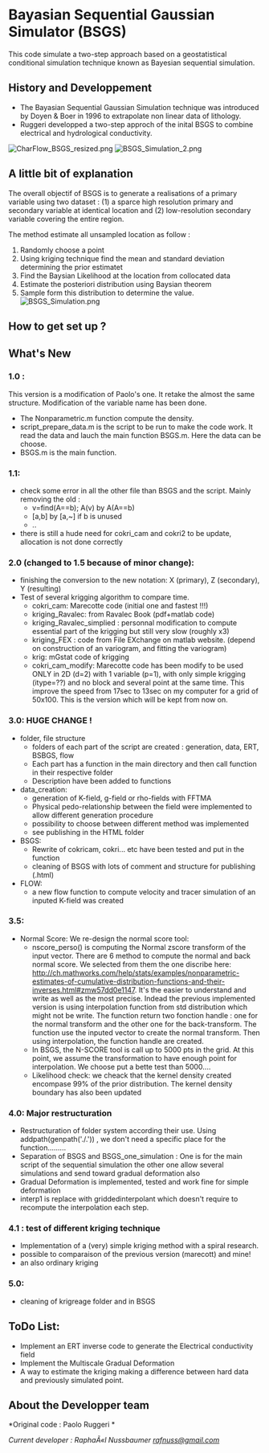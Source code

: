# Bayasian Sequential Gaussian Simulator (BSGS) #
This code simulate a two-step approach based on a geostatistical conditional simulation technique known as Bayesian sequential simulation. 

## History and Developpement ##
* The Bayasian Sequential Gaussian Simulation technique was introduced by  Doyen & Boer in 1996 to extrapolate non linear data of lithology. 
* Ruggeri developped a two-step approch of the inital BSGS to combine electrical and hydrological conductivity.

![CharFlow_BSGS_resized.png](https://bitbucket.org/repo/gABK6j/images/26574965-CharFlow_BSGS_resized.png) ![BSGS_Simulation_2.png](https://bitbucket.org/repo/gABK6j/images/3694505833-BSGS_Simulation_2.png)

## A little bit of explanation ##
The overall objectif of BSGS is to generate a realisations of a primary variable using two dataset : (1) a sparce high resolution primary and secondary variable at identical location and  (2) low-resolution secondary variable covering the entire region.

The method estimate all unsampled location as follow :
1. Randomly choose a point
2. Using kriging technique find the mean and standard deviation determining the prior estimatet
3. Find the Baysian Likelihood at the location from collocated data
4. Estimate the posteriori distribution using Baysian theorem
5. Sample form this distribution to determine the value.
![BSGS_Simulation.png](https://bitbucket.org/repo/gABK6j/images/3538075189-BSGS_Simulation.png)


## How to get set up ? ##

## What's New 
### 1.0 : 
This version is a modification of Paolo's one. It retake the almost the same structure. Modification of the variable name has been done. 
*  The Nonparametric.m function compute the density.
* script_prepare_data.m is the script to be run to make the code work. It read the data and lauch the main function BSGS.m. Here the data can be choose.
* BSGS.m is the main function.

### 1.1: 
* check some error in all the other file than BSGS and the script. Mainly removing the old :
	* v=find(A==b); A(v)   by A(A==b)
	* [a,b] by [a,~] if b is unused
	*  ..
* there is still a hude need for cokri_cam and cokri2 to be update, allocation is not done correctly

### 2.0 (changed to 1.5 because of minor change): 
* finishing the conversion to the new notation: X (primary), Z (secondary), Y (resulting)
* Test of several krigging algorithm to compare time.
	* cokri_cam: Marecotte code (initial one and fastest !!!)
	* kriging_Ravalec: from Ravalec Book (pdf+matlab code)
	* kriging_Ravalec_simplied : personnal modification to compute essential part of the krigging but still very slow (roughly x3)
	* kriging_FEX : code from File EXchange on matlab website. (depend on construction of an variogram, and fitting the variogram)
	* krig: mGstat code of krigging
	* cokri_cam_modify: Marecotte code has been modify to be used ONLY in 2D (d=2) with 1 variable (p=1), with only simple krigging (itype=??) and no block and several point at the same time. This improve the speed from 17sec to 13sec on my computer for a grid of 50x100. This is the version which will be kept from now on.

### 3.0: HUGE CHANGE ! 
* folder, file structure
	* folders of each part of the script are created : generation, data, ERT, BSBGS, flow
	* Each part has a function in the main directory and then call function in their respective folder
	* Description have been added to functions
* data_creation:
	* generation of K-field, g-field or rho-fields with FFTMA
	* Physical pedo-relationship between the field were implemented to allow different generation procedure
	* possibility to choose between different method was implemented
	* see publishing in the HTML folder
* BSGS:
	* Rewrite of cokricam, cokri... etc have been tested and put in the function
	* cleaning of BSGS with lots of comment and structure for publishing (.html)
* FLOW:
	* a new flow function to compute velocity and tracer simulation of an inputed K-field was created

### 3.5: 
* Normal Score: We re-design the normal score tool:
	* nscore_perso() is computing the Normal zscore transform of the input vector. There are 6 method to compute the normal and back normal score. We selected from them the one discribe here: http://ch.mathworks.com/help/stats/examples/nonparametric-estimates-of-cumulative-distribution-functions-and-their-inverses.html#zmw57dd0e1147. It's the easier to understand and write as well as the most precise. Indead the previous implemented version is using interpolation function from std distribution which might not be write. The function return two fonction handle : one for the normal transform and the other one for the back-transform. The function use the inputed vector to create the normal transform. Then using interpolation, the function handle are created.
	* In BSGS, the N-SCORE tool is call up to 5000 pts in the grid. At this point, we assume the transformation to have enough point for interpolation. We choose put a bette test than 5000....
	* Likelihood check: we cheack that the kernel density created encompase 99% of the prior distribution. The kernel density boundary has also been updated

### 4.0: Major restructuration
* Restructuration of folder system according their use. Using addpath(genpath('./.')) , we don't need a specific place for the function.........
* Separation of BSGS and BSGS_one_simulation : One is for the main script of the sequential simulation the other one allow several simulations and send toward gradual deformation also
* Gradual Deformation is implemented, tested and work fine for simple deformation
* interp1 is replace with griddedinterpolant which doesn't require to recompute the interpolation each step.

### 4.1 : test of different kriging technique
* Implementation of a (very) simple kriging method with a spiral research.
* possible to comparaison of the previous version (marecott) and mine!
* an also ordinary kriging

### 5.0: 
* cleaning of krigreage folder and in BSGS



## ToDo List:
* Implement an ERT inverse code to generate the Electrical conductivity field
* Implement the Multiscale Gradual Deformation
* A way to estimate the kriging making a difference between hard data and previously simulated point.



## About the Developper team ##
*Original code : Paolo Ruggeri *

*Current developer : RaphaÃ«l Nussbaumer rafnuss@gmail.com*
